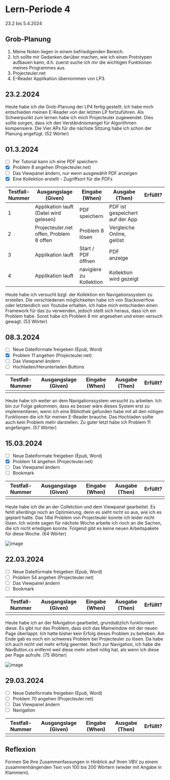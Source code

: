 # Lern-Periode 4

23.2 bis 5.4.2024

## Grob-Planung

1. Meine Noten liegen in einem befriedigenden Bereich.
2. Ich sollte mir Gedanken darüber machen, wie ich einen Prototypen aufbauen kann, d.h. zuerst suche ich mir die wichtigen Funktionen meines Programmes aus.
3. Projecteuler.net
4. E-Reader Applikation übernommen von LP3.

## 23.2.2024

Heute habe ich die Grob-Planung der LP4 fertig gestellt. Ich habe mich entschieden meinen E-Reader von der letzten LP fortzuführen. Als Schwerpunkt zum lernen habe ich mich Projecteuler zugewendet. Dies sollte sorgen, dass ich den Verständnismangel für Algorithmen kompensiere. Die Vier APs für die nächste Sitzung habe ich schon der Planung angefügt.  (52 Wörter)

## 01.3.2024

- [ ] Per Tutorial kann ich eine PDF speichern
- [x] Problem 8 angehen (Projecteuler.net)
- [ ] Das Viewpanel ändern, nur wenn ausgewählt PDF anzeigen
- [x] Eine Kollektion erstellt - Zugriffsort für die PDFs

| Testfall-Nummer | Ausgangslage (Given) | Eingabe (When) | Ausgabe (Then) | Erfüllt? |
| --------------- | -------------------- | -------------- | -------------- | -------- |
| 1               | Applikation lauft (Datei wird gelesen)                    | PDF speichern               | PDF ist gespeichert auf der App               |          |
| 2               | Projecteuler.net offen, Problem 8 offen                     | Problem 8 lösen               | Vergleiche Online, gelöst               |          |
| 3               | Applikation lauft                      | Start / PDF öffnen               | PDF anzeige               |          |
| 4               | Applikation lauft                      | navigiere zu Kollektion               | Kollektion wird gezeigt               |          |

Heute habe ich versucht bzgl. der Kollektion ein Navigationssystem zu erstellen. Die verschiedenen möglichkeiten habe ich von Stackoverflow oder letztendlich von Youtube erhalten.
Ich habe mich entschieden einen Framework für das zu verwenden, jedoch stellt sich heraus, dass ich ein Problem habe. Sonst habe ich Problem 8 mir angesehen und einen versuch gewagt. (53 Wörter)

## 08.3.2024

- [ ] Neue Dateiformate freigeben (Epub, Word)
- [x] Problem 11 angehen (Projecteuler.net)
- [ ] Das Viewpanel ändern
- [ ] Hochladen/Herunterladen Buttons

| Testfall-Nummer | Ausgangslage (Given) | Eingabe (When) | Ausgabe (Then) | Erfüllt? |
| --------------- | -------------------- | -------------- | -------------- | -------- |
|                 |                      |                |                |          |

Heute habe ich weiter an dem Navigationssystem versucht zu arbeiten. Ich bin zur Folge gekommen, dass es besser wäre dieses System erst zu implementieren, wenn ich eine Bibliothek gefunden habe mit all den nötigen Funktionen die ich für meinen E-Reader brauche. Das Hochladen sollte auch kein Problem mehr darstellen. Zu guter letzt habe ich Problem 11 angefangen. (57 Wörter)

## 15.03.2024

- [ ] Neue Dateiformate freigeben (Epub, Word)
- [x] Problem 14 angehen (Projecteuler.net)
- [ ] Das Viewpanel ändern
- [ ] Bookmark

| Testfall-Nummer | Ausgangslage (Given) | Eingabe (When) | Ausgabe (Then) | Erfüllt? |
| --------------- | -------------------- | -------------- | -------------- | -------- |
|                 |                      |                |                |          |

Heute habe ich die an der Colletction und dem Viewpanel gearbeitet. Es fehlt allerdings noch an Optimierung, denn es sieht nicht so aus, wie ich es geplant hatte. Das 14te Problem von Projecteuler konnte ich leider nicht lösen. Ich würde sagen für nächste Woche arbeite ich noch an die Sachen, die ich nicht erledigen konnte. Folgend gibt es keine neuen Arbeitspakete für diese Woche. (64 Wörter)

![image](https://github.com/Donis03ch/Lern-Periode-4/assets/111046453/e9968200-c3e6-46f7-9188-22a6b33bc9fa)

## 22.03.2024

- [ ] Neue Dateiformate freigeben (Epub, Word)
- [ ] Problem 54 angehen (Projecteuler.net)
- [ ] Das Viewpanel ändern
- [ ] Bookmark

| Testfall-Nummer | Ausgangslage (Given) | Eingabe (When) | Ausgabe (Then) | Erfüllt? |
| --------------- | -------------------- | -------------- | -------------- | -------- |
|                 |                      |                |                |          |

Heute habe ich an der NAvigation gearbeitet, grundsätzlich funktioniert diese. Es gibt nur das Problem, dass sich das Mainwindow mit der neuen Page überlappt. Ich hatte bisher kein Erfolg dieses Problem zu beheben. Am Ende gab es noch ein schweres Problem bei Projecteuler zu lösen. Da habe ich auch nicht viel mehr erfolg geerntet. Noch zur Navigation, ich habe die NavButton.cs entfernt weil diese mehr arbeit nötig hat, als wenn ich diese per Page aufrufe. (75 Wörter)

![image](https://github.com/Donis03ch/Lern-Periode-4/assets/111046453/c33f2e8f-910a-4657-9775-ef895def0a37)


## 29.03.2024

- [ ] Neue Dateiformate freigeben (Epub, Word)
- [ ] Problem 70 angehen (Projecteuler.net)
- [ ] Das Viewpanel ändern
- [ ] Navigation

| Testfall-Nummer | Ausgangslage (Given) | Eingabe (When) | Ausgabe (Then) | Erfüllt? |
| --------------- | -------------------- | -------------- | -------------- | -------- |
|                 |                      |                |                |          |

## Reflexion

Formen Sie Ihre Zusammenfassungen in Hinblick auf Ihren VBV zu einem zusammenhängenden Text von 100 bis 200 Wörtern (wieder mit Angabe in Klammern).
